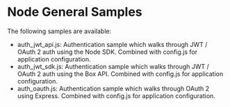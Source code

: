 # Node General Samples
The following samples are available:

  * auth_jwt_api.js: Authentication sample which walks through JWT / OAuth 2 auth using the Node SDK. Combined with config.js for application configuration.
  * auth_jwt_sdk.js: Authentication sample which walks through JWT / OAuth 2 auth using the Box API. Combined with config.js for application configuration.
  * auth_oauth.js: Authentication sample which walks through OAuth 2 using Express. Combined with config.js for application configuration.


